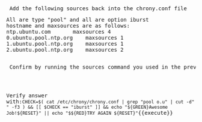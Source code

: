 <pre> Add the following sources back into the chrony.conf file </pre>
<pre>
All are type "pool" and all are option iburst
hostname and maxsources are as follows:
ntp.ubuntu.com 		 maxsources 4
0.ubuntu.pool.ntp.org	 maxsources 1
1.ubuntu.pool.ntp.org	 maxsources 1
2.ubuntu.pool.ntp.org	 maxsources 2

<pre> Confirm by running the sources command you used in the previous step. </pre>


Verify answer with:`CHECK=$( cat /etc/chrony/chrony.conf | grep "pool o.u" | cut -d" " -f3 ) && [[ $CHECK == "iburst" ]] && echo "${GREEN}Awesome Job!${RESET}" || echo "$${RED}TRY AGAIN ${RESET}"`{{execute}}
